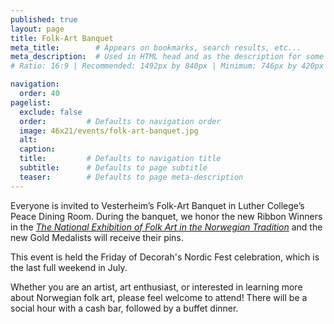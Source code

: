```yaml
---
published: true
layout: page
title: Folk-Art Banquet
meta_title:        # Appears on bookmarks, search results, etc...
meta_description:  # Used in HTML head and as the description for some search engines
# Ratio: 16:9 | Recommended: 1492px by 840px | Minimum: 746px by 420px

navigation:
  order: 40
pagelist:
  exclude: false
  order:         # Defaults to navigation order  
  image: 46x21/events/folk-art-banquet.jpg
  alt:
  caption:
  title:         # Defaults to navigation title
  subtitle:      # Defaults to page subtitle
  teaser:        # Defaults to page meta-description  
---
```

Everyone is invited to Vesterheim’s Folk-Art Banquet in Luther College’s Peace Dining Room. During the banquet, we honor the new Ribbon Winners in the [_The National Exhibition of Folk Art in the Norwegian Tradition_](/exhibitions/special/national-exhibition-of-folk-art-in-the-norwegian-tradition/) and the new Gold Medalists will receive their pins.

This event is held the Friday of Decorah's Nordic Fest celebration, which is the last full weekend in July.

Whether you are an artist, art enthusiast, or interested in learning more about Norwegian folk art, please feel welcome to attend! There will be a social hour with a cash bar, followed by a buffet dinner.